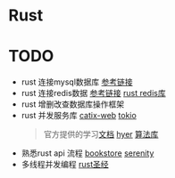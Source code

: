 # Rust

# TODO
- rust 连接mysql数据库
  [参考链接](https://rustmagazine.github.io/rust_magazine_2021/chapter_3/rust-mysql.html)
- rust 连接redis数据
  [参考链接](https://www.fan-tastic.fun/post/rust_redis/)
  [rust redis库](https://github.com/redis-rs/redis-rs)
- rust 增删改查数据库操作框架
- rust 并发服务库
  [catix-web](https://github.com/actix/actix-web)
  [tokio](https://github.com/tokio-rs/tokio)
  > 官方提供的学习[文档](https://tokio.rs/tokio/tutorial)
  [hyer](https://github.com/hyperium/hyper)
  [算法库](https://github.com/TheAlgorithms/Rust)
- 熟悉rust api 流程
  [bookstore](https://github.com/AfaanBilal/bookstore)
  [serenity](https://github.com/serenity-rs/serenity)
- 多线程并发编程
  [rust圣经](https://course.rs/advance/concurrency-with-threads/intro.html)